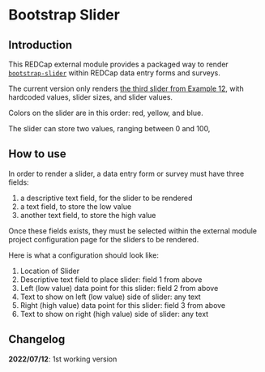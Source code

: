 # Bootstrap Slider

## Introduction

This REDCap external module provides a packaged way to render [`bootstrap-slider`](https://github.com/seiyria/bootstrap-slider) within REDCap data entry forms and surveys.

The current version only renders [the third slider from Example 12](https://seiyria.com/bootstrap-slider/#example-12), with hardcoded values, slider sizes, and slider values.

Colors on the slider are in this order: red, yellow, and blue.

The slider can store two values, ranging between 0 and 100,

## How to use

In order to render a slider, a data entry form or survey must have three fields:
1. a descriptive text field, for the slider to be rendered
2. a text field, to store the low value
3. another text field, to store the high value

Once these fields exists, they must be selected within the external module project configuration page for the sliders to be rendered.

Here is what a configuration should look like:
1. Location of Slider
  1. Descriptive text field to place slider: field 1 from above
  1. Left (low value) data point for this slider: field 2 from above
  1. Text to show on left (low value) side of slider: any text
  1. Right (high value) data point for this slider: field 3 from above
  1. Text to show on right (high value) side of slider: any text


## Changelog

**2022/07/12**: 1st working version
